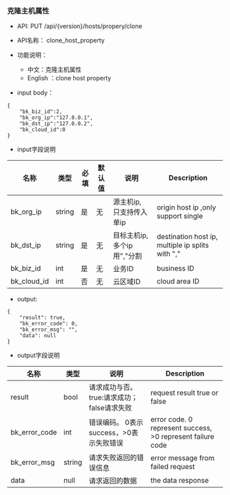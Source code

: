 ###  克隆主机属性

* API: PUT /api/{version}/hosts/propery/clone
* API名称： clone_host_property
* 功能说明：
	* 中文：克隆主机属性
	* English ：clone host property 
	
* input body：
```
{
    "bk_biz_id":2,
    "bk_org_ip":"127.0.0.1",
    "bk_dst_ip":"127.0.0.2",
    "bk_cloud_id":0
}
```

* input字段说明

| 名称        | 类型   | 必填 | 默认值 | 说明                        | Description                                       |
| ----------- | ------ | ---- | ------ | --------------------------- | ------------------------------------------------- |
| bk_org_ip   | string | 是   | 无     | 源主机ip, 只支持传入单ip    | origin host ip ,only support single               |
| bk_dst_ip   | string | 是   | 无     | 目标主机ip, 多个ip用","分割 | destination host ip,  multiple ip splits with "," |
| bk_biz_id   | int    | 是   | 无     | 业务ID                      | business ID                                       |
| bk_cloud_id | int    | 否   | 无     | 云区域ID                    | cloud area ID                                     |

* output:
```
{
    "result": true,
    "bk_error_code": 0,
    "bk_error_msg": "",
    "data": null
}
```

* output字段说明

| 名称          | 类型   | 说明                                       | Description                                                |
| ------------- | ------ | ------------------------------------------ | ---------------------------------------------------------- |
| result        | bool   | 请求成功与否。true:请求成功；false请求失败 | request result true or false                               |
| bk_error_code | int    | 错误编码。 0表示success，>0表示失败错误    | error code. 0 represent success, >0 represent failure code |
| bk_error_msg  | string | 请求失败返回的错误信息                     | error message from failed request                          |
| data          | null   | 请求返回的数据                             | the data response                                          |
